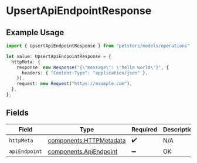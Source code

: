 # UpsertApiEndpointResponse

## Example Usage

```typescript
import { UpsertApiEndpointResponse } from "petstore/models/operations";

let value: UpsertApiEndpointResponse = {
  httpMeta: {
    response: new Response("{\"message\": \"hello world\"}", {
      headers: { "Content-Type": "application/json" },
    }),
    request: new Request("https://example.com"),
  },
};
```

## Fields

| Field                                                              | Type                                                               | Required                                                           | Description                                                        |
| ------------------------------------------------------------------ | ------------------------------------------------------------------ | ------------------------------------------------------------------ | ------------------------------------------------------------------ |
| `httpMeta`                                                         | [components.HTTPMetadata](../../models/components/httpmetadata.md) | :heavy_check_mark:                                                 | N/A                                                                |
| `apiEndpoint`                                                      | [components.ApiEndpoint](../../models/components/apiendpoint.md)   | :heavy_minus_sign:                                                 | OK                                                                 |